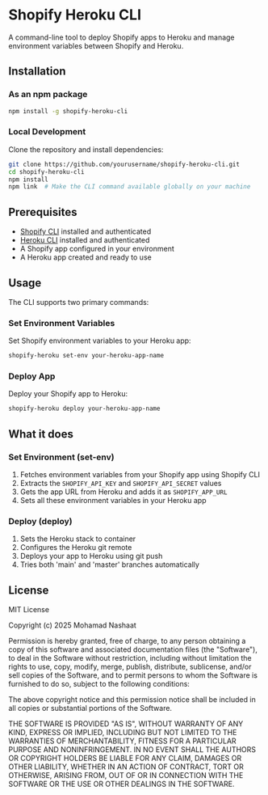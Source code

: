 # Shopify Heroku CLI

A command-line tool to deploy Shopify apps to Heroku and manage environment variables between Shopify and Heroku.

## Installation

### As an npm package

```bash
npm install -g shopify-heroku-cli
```

### Local Development

Clone the repository and install dependencies:

```bash
git clone https://github.com/yourusername/shopify-heroku-cli.git
cd shopify-heroku-cli
npm install
npm link  # Make the CLI command available globally on your machine
```

## Prerequisites

- [Shopify CLI](https://shopify.dev/tools/cli) installed and authenticated
- [Heroku CLI](https://devcenter.heroku.com/articles/heroku-cli) installed and authenticated
- A Shopify app configured in your environment
- A Heroku app created and ready to use

## Usage

The CLI supports two primary commands:

### Set Environment Variables

Set Shopify environment variables to your Heroku app:

```bash
shopify-heroku set-env your-heroku-app-name
```

### Deploy App

Deploy your Shopify app to Heroku:

```bash
shopify-heroku deploy your-heroku-app-name
```

## What it does

### Set Environment (set-env)

1. Fetches environment variables from your Shopify app using Shopify CLI
2. Extracts the `SHOPIFY_API_KEY` and `SHOPIFY_API_SECRET` values
3. Gets the app URL from Heroku and adds it as `SHOPIFY_APP_URL`
4. Sets all these environment variables in your Heroku app

### Deploy (deploy)

1. Sets the Heroku stack to container
2. Configures the Heroku git remote
3. Deploys your app to Heroku using git push
4. Tries both 'main' and 'master' branches automatically

## License

MIT License

Copyright (c) 2025 Mohamad Nashaat

Permission is hereby granted, free of charge, to any person obtaining a copy
of this software and associated documentation files (the "Software"), to deal
in the Software without restriction, including without limitation the rights
to use, copy, modify, merge, publish, distribute, sublicense, and/or sell
copies of the Software, and to permit persons to whom the Software is
furnished to do so, subject to the following conditions:

The above copyright notice and this permission notice shall be included in all
copies or substantial portions of the Software.

THE SOFTWARE IS PROVIDED "AS IS", WITHOUT WARRANTY OF ANY KIND, EXPRESS OR
IMPLIED, INCLUDING BUT NOT LIMITED TO THE WARRANTIES OF MERCHANTABILITY,
FITNESS FOR A PARTICULAR PURPOSE AND NONINFRINGEMENT. IN NO EVENT SHALL THE
AUTHORS OR COPYRIGHT HOLDERS BE LIABLE FOR ANY CLAIM, DAMAGES OR OTHER
LIABILITY, WHETHER IN AN ACTION OF CONTRACT, TORT OR OTHERWISE, ARISING FROM,
OUT OF OR IN CONNECTION WITH THE SOFTWARE OR THE USE OR OTHER DEALINGS IN THE
SOFTWARE.
